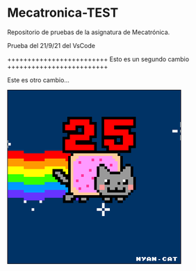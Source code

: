 # Mecatronica-TEST
Repositorio de pruebas de la asignatura de Mecatrónica.

Prueba del 21/9/21 del VsCode

+++++++++++++++++++++++++
Esto es un segundo cambio
+++++++++++++++++++++++++

Este es otro cambio...

![](Ejercicio2-img1.gif)